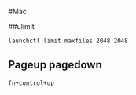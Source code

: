 #Mac


##ulimit

```
launchctl limit maxfiles 2048 2048 
```

## Pageup pagedown

```fn+control+up```

